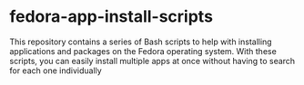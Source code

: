 # fedora-app-install-scripts
This repository contains a series of Bash scripts to help with installing applications and packages on the Fedora operating system. With these scripts, you can easily install multiple apps at once without having to search for each one individually
